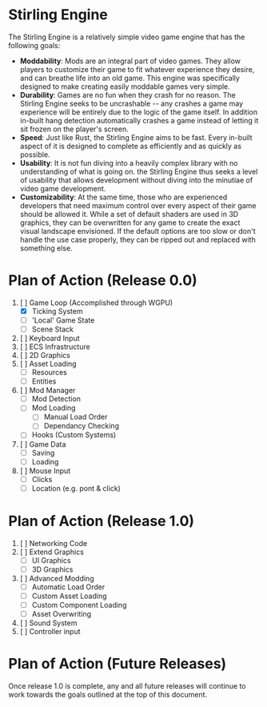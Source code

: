 # Stirling Engine

The Stirling Engine is a relatively simple video game engine that has the
following goals:

- **Moddability**: Mods are an integral part of video games. They allow players
    to customize their game to fit whatever experience they desire, and can
    breathe life into an old game. This engine was specifically designed to make
    creating easily moddable games very simple.
- **Durability**: Games are no fun when they crash for no reason. The Stirling
    Engine seeks to be uncrashable -- any crashes a game may experience will be
    entirely due to the logic of the game itself. In addition in-built hang
    detection automatically crashes a game instead of letting it sit frozen on
    the player's screen.
- **Speed**: Just like Rust, the Stirling Engine aims to be fast. Every in-built
    aspect of it is designed to complete as efficiently and as quickly as
    possible.
- **Usability**: It is not fun diving into a heavily complex library with no
    understanding of what is going on. the Stirling Engine thus seeks a level
    of usability that allows development without diving into the minutiae of
    video game development.
- **Customizability**: At the same time, those who are experienced developers
    that need maximum control over every aspect of their game should be allowed
    it. While a set of default shaders are used in 3D graphics, they can be
    overwritten for any game to create the exact visual landscape envisioned. If
    the default options are too slow or don't handle the use case properly, they
    can be ripped out and replaced with something else.

# Plan of Action (Release 0.0)
1. [ ] Game Loop (Accomplished through WGPU)
   - [X] Ticking System
   - [ ] 'Local' Game State
   - [ ] Scene Stack
2. [ ] Keyboard Input
3. [ ] ECS Infrastructure
4. [ ] 2D Graphics
5. [ ] Asset Loading
   - [ ] Resources
   - [ ] Entities
6. [ ] Mod Manager
   - [ ] Mod Detection
   - [ ] Mod Loading
     - [ ] Manual Load Order
     - [ ] Dependancy Checking
   - [ ] Hooks (Custom Systems)
7. [ ] Game Data
   - [ ] Saving
   - [ ] Loading
8. [ ] Mouse Input
   - [ ] Clicks
   - [ ] Location (e.g. pont & click)

# Plan of Action (Release 1.0)
1. [ ] Networking Code
2. [ ] Extend Graphics
   - [ ] UI Graphics
   - [ ] 3D Graphics
3. [ ] Advanced Modding
   - [ ] Automatic Load Order
   - [ ] Custom Asset Loading
   - [ ] Custom Component Loading
   - [ ] Asset Overwriting
4. [ ] Sound System
5. [ ] Controller input

# Plan of Action (Future Releases)

Once release 1.0 is complete, any and all future releases will continue to work
towards the goals outlined at the top of this document.